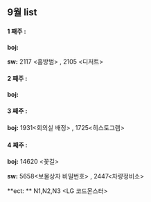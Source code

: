 ## 9월 list

#### **1 째주 :**
**boj:** 

**sw:** 2117 <홈방범> , 2105 <디저트>

#### **2 째주 :** 

**boj:**  

#### **3 째주 :**

**boj:**   1931<회의실 배정> ,  1725<히스토그램>


#### **4 째주 :** 
**boj:**  14620 <꽃길>  

**sw:**  5658<보물상자 비밀번호> , 2447<차량정비소> 	

**ect: ** N1,N2,N3 <LG 코드몬스터>



